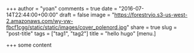 +++
author = "yoan"
comments = true
date = "2016-07-14T22:44:00+00:00"
draft = false
image = "https://forestryio.s3-us-west-2.amazonaws.com/wy-vw-fbcf1cgg/static/static/images/cover_polenord.jpg"
share = true
slug = "post-title"
tags = ["tag1", "tag2"]
title = "hello hugo"
[menu.]

+++
some content